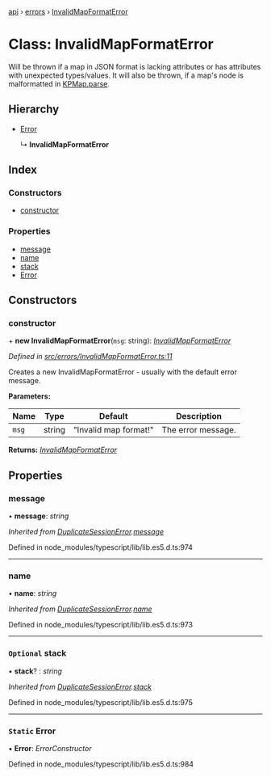 [api](../README.md) › [errors](../modules/errors.md) › [InvalidMapFormatError](errors.invalidmapformaterror.md)

# Class: InvalidMapFormatError

Will be thrown if a map in JSON format is lacking attributes or has
attributes with unexpected types/values. It will also be thrown, if a map's node
is malformatted in [KPMap.parse](models.kpmap.md#static-parse).

## Hierarchy

* [Error](errors.duplicatesessionerror.md#static-error)

  ↳ **InvalidMapFormatError**

## Index

### Constructors

* [constructor](errors.invalidmapformaterror.md#constructor)

### Properties

* [message](errors.invalidmapformaterror.md#message)
* [name](errors.invalidmapformaterror.md#name)
* [stack](errors.invalidmapformaterror.md#optional-stack)
* [Error](errors.invalidmapformaterror.md#static-error)

## Constructors

###  constructor

\+ **new InvalidMapFormatError**(`msg`: string): *[InvalidMapFormatError](errors.invalidmapformaterror.md)*

*Defined in [src/errors/InvalidMapFormatError.ts:11](https://github.com/KainPlan/api/blob/b101ea0/src/errors/InvalidMapFormatError.ts#L11)*

Creates a new InvalidMapFormatError - usually with the default error message.

**Parameters:**

Name | Type | Default | Description |
------ | ------ | ------ | ------ |
`msg` | string | "Invalid map format!" | The error message.  |

**Returns:** *[InvalidMapFormatError](errors.invalidmapformaterror.md)*

## Properties

###  message

• **message**: *string*

*Inherited from [DuplicateSessionError](errors.duplicatesessionerror.md).[message](errors.duplicatesessionerror.md#message)*

Defined in node_modules/typescript/lib/lib.es5.d.ts:974

___

###  name

• **name**: *string*

*Inherited from [DuplicateSessionError](errors.duplicatesessionerror.md).[name](errors.duplicatesessionerror.md#name)*

Defined in node_modules/typescript/lib/lib.es5.d.ts:973

___

### `Optional` stack

• **stack**? : *string*

*Inherited from [DuplicateSessionError](errors.duplicatesessionerror.md).[stack](errors.duplicatesessionerror.md#optional-stack)*

Defined in node_modules/typescript/lib/lib.es5.d.ts:975

___

### `Static` Error

▪ **Error**: *ErrorConstructor*

Defined in node_modules/typescript/lib/lib.es5.d.ts:984
